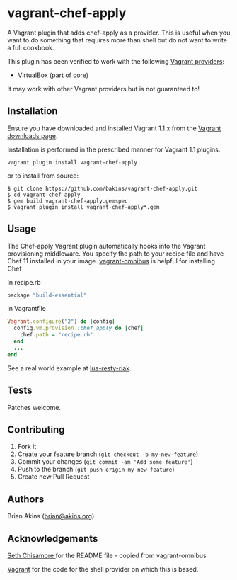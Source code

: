 # vagrant-chef-apply

A Vagrant plugin that adds chef-apply as a provider.
This is useful when you want to do something that requires more than
shell but do not want to write a full cookbook.

This plugin has been verified to work with the following
[Vagrant providers](http://docs.vagrantup.com/v2/providers/index.html):

* VirtualBox (part of core)

It may work with other Vagrant providers but is not guaranteed to!

## Installation

Ensure you have downloaded and installed Vagrant 1.1.x from the
[Vagrant downloads page](http://downloads.vagrantup.com/).

Installation is performed in the prescribed manner for Vagrant 1.1 plugins.

```
vagrant plugin install vagrant-chef-apply
```

or to install from source:

```
$ git clone https://github.com/bakins/vagrant-chef-apply.git
$ cd vagrant-chef-apply
$ gem build vagrant-chef-apply.gemspec
$ vagrant plugin install vagrant-chef-apply*.gem
```

## Usage

The Chef-apply Vagrant plugin automatically hooks into the Vagrant provisioning
middleware. You specify the path to your recipe file and have Chef 11
installed in your image.
[vagrant-omnibus](https://github.com/schisamo/vagrant-omnibus) is
helpful for installing Chef

In recipe.rb

```ruby
package "build-essential"
```

in Vagrantfile
```ruby
Vagrant.configure("2") do |config|
  config.vm.provision :chef_apply do |chef|
    chef.path = "recipe.rb"
  end
  ...
end
```

See a real world example at [lua-resty-riak](https://github.com/bakins/lua-resty-riak/blob/master/provision.rb).

## Tests

Patches welcome.

## Contributing

1. Fork it
2. Create your feature branch (`git checkout -b my-new-feature`)
3. Commit your changes (`git commit -am 'Add some feature'`)
4. Push to the branch (`git push origin my-new-feature`)
5. Create new Pull Request

## Authors

Brian Akins (brian@akins.org)

## Acknowledgements

[Seth Chisamore ](https://github.com/schisamo) for the README file -
copied from vagrant-omnibus

[Vagrant](https://github.com/mitchellh/vagrant) for the code for the
shell provider on which this is based.
